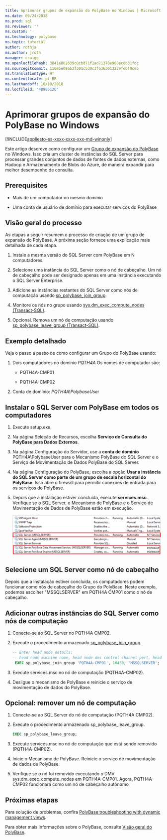```yaml
---
title: Aprimorar grupos de expansão do PolyBase no Windows | Microsoft Docs
ms.date: 09/24/2018
ms.prod: sql
ms.reviewer: ''
ms.custom: ''
ms.technology: polybase
ms.topic: tutorial
author: rothja
ms.author: jroth
manager: craigg
ms.openlocfilehash: 3041a862639c8cbd71f2ad71378e980ec0b31fdc
ms.sourcegitcommit: 110e5e09ab3f301c530c3f6363013239febf0ce5
ms.translationtype: HT
ms.contentlocale: pt-BR
ms.lasthandoff: 10/10/2018
ms.locfileid: "48905126"
---
```

# <a name="improve-polybase-scale-out-groups-on-windows"></a>Aprimorar grupos de expansão do PolyBase no Windows

[!INCLUDE[appliesto-ss-xxxx-xxxx-xxx-md-winonly](../../includes/appliesto-ss-xxxx-xxxx-xxx-md-winonly.md)]

Este artigo descreve como configurar um [Grupo de expansão do PolyBase](polybase-scale-out-groups.md) no Windows. Isso cria um cluster de instâncias do SQL Server para processar grandes conjuntos de dados de fontes de dados externas, como Hadoop e Armazenamento de Blobs do Azure, de maneira expandir para melhor desempenho de consulta.

## <a name="prerequisites"></a>Prerequisites
  
- Mais de um computador no mesmo domínio  
  
- Uma conta de usuário de domínio para executar serviços do PolyBase  
  
## <a name="process-overview"></a>Visão geral do processo

As etapas a seguir resumem o processo de criação de um grupo de expansão do PolyBase. A próxima seção fornece uma explicação mais detalhada de cada etapa.
  
1. Instale a mesma versão do SQL Server com PolyBase em N computadores.
  
2. Selecione uma instância do SQL Server como o nó de cabeçalho. Um nó de cabeçalho pode ser designado apenas em uma instância executando o SQL Server Enterprise.
  
3. Adicione as instâncias restantes do SQL Server como nós de computação usando [sp_polybase_join_group](../../relational-databases/system-stored-procedures/polybase-stored-procedures-sp-polybase-join-group.md).

4. Monitore os nós no grupo usando [sys.dm_exec_compute_nodes &#40;Transact-SQL&#41;](../../relational-databases/system-dynamic-management-views/sys-dm-exec-compute-nodes-transact-sql.md).

5. Opcional. Remova um nó de computação usando [sp_polybase_leave_group &#40;Transact-SQL&#41;](../../relational-databases/system-stored-procedures/polybase-stored-procedures-sp-polybase-leave-group.md).

## <a name="example-walk-through"></a>Exemplo detalhado

Veja o passo a passo de como configurar um Grupo do PolyBase usando:  
  
1. Dois computadores no domínio *PQTH4A* Os nomes de computador são:  
  
   - PQTH4A-CMP01  
  
   - PQTH4A-CMP02  
  
2. Conta de domínio: *PQTH4A\PolybaseUse*r  

## <a name="install-sql-server-with-polybase-on-all-machines"></a>Instalar o SQL Server com PolyBase em todos os computadores

1. Execute setup.exe.
  
2. Na página Seleção de Recursos, escolha **Serviço de Consulta do PolyBase para Dados Externos**.
  
3. Na página Configuração do Servidor, use a **conta de domínio** PQTH4A\PolybaseUser para o Mecanismo PolyBase do SQL Server e o Serviço de Movimentação de Dados PolyBase do SQL Server.
  
4. Na página Configuração do PolyBase, escolha a opção **Usar a instância do SQL Server como parte de um grupo de escala horizontal do PolyBase**. Isso abre o firewall para permitir conexões de entrada para os serviços do PolyBase.
  
5. Depois que a instalação estiver concluída, execute **services.msc**. Verifique se o SQL Server, o Mecanismo de PolyBase e o Serviço de Movimentação de Dados de PolyBase estão em execução.
  
   ![Serviços do PolyBase](../../relational-databases/polybase/media/polybase-services.png "Serviços do PolyBase")  
  
## <a name="select-one-sql-server-as-head-node"></a>Selecione um SQL Server como nó de cabeçalho  
  
Depois que a instalação estiver concluída, os computadores podem funcionar como nós de cabeçalho do Grupo do PolyBase. Neste exemplo, podemos escolher "MSSQLSERVER" em PQTH4A CMP01 como o nó de cabeçalho.
  
## <a name="add-other-sql-server-instances-as-compute-nodes"></a>Adicionar outras instâncias do SQL Server como nós de computação  
  
1. Conecte-se ao SQL Server no PQTH4A CMP02.
  
2. Execute o procedimento armazenado [sp_polybase_join_group](../../relational-databases/system-stored-procedures/polybase-stored-procedures-sp-polybase-join-group.md).

   ```sql
   -- Enter head node details:
   -- head node machine name, head node dms control channel port, head node sql server name  
    EXEC sp_polybase_join_group 'PQTH4A-CMP01', 16450, 'MSSQLSERVER';
   ```  

3. Execute services.msc no nó de computação (PQTH4A-CMP02).
  
4. Desligue o mecanismo de PolyBase e reinicie o serviço de movimentação de dados do PolyBase.
  
## <a name="optional-remove-a-compute-node"></a>Opcional: remover um nó de computação  
  
1. Conecte-se ao SQL Server do nó de computação (PQTH4A CMP02).
  
2. Execute o procedimento armazenado sp_polybase_leave_group.
  
    ```sql  
    EXEC sp_polybase_leave_group;  
    ```  
  
3. Execute services.msc no nó de computação que está sendo removido (PQTH4A-CMP02).
  
4. Inicie o Mecanismo de PolyBase. Reinicie o serviço de movimentação de dados de PolyBase.
  
5. Verifique se o nó foi removido executando o DMV sys.dm_exec_compute_nodes em PQTH4A-CMP01. Agora, PQTH4A-CMP02 funcionará como um nó de cabeçalho autônomo  
  
## <a name="next-steps"></a>Próximas etapas  

Para solução de problemas, confira [PolyBase troubleshooting with dynamic management views](http://msdn.microsoft.com/library/ce9078b7-a750-4f47-b23e-90b83b783d80).
  
Para obter mais informações sobre o PolyBase, consulte [Visão geral do PolyBase](../../relational-databases/polybase/polybase-guide.md).

